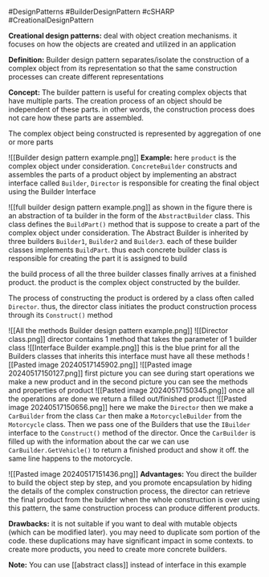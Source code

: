 #DesignPatterns #BuilderDesignPattern #cSHARP #CreationalDesignPattern

**Creational design patterns:** deal with object creation mechanisms. it focuses on how the objects are created and utilized in an application

**Definition:** Builder design pattern separates/isolate the construction of a complex object from its representation so that the same construction processes can create different representations

**Concept:** The builder pattern is useful for creating complex objects that have multiple parts. The creation process of an object should be independent of these parts. in other words, the construction process does not care how these parts are assembled.

The complex object being constructed is represented by aggregation of one or more parts 

![[Builder design pattern example.png]]
**Example:** here `product` is the complex object under consideration. `ConcreteBuilder` constructs and assembles the parts of a product object by implementing an abstract interface called `Builder`, `Director` is responsible for creating the final object using the Builder Interface

![[full builder design pattern example.png]]
as shown in the figure there is an abstraction of ta builder in the form of the `AbstractBuilder` class. This class defines the `BuildPart()` method that is suppose to create a part of the complex object under consideration. The Abstract Builder is inherited by three builders `Builder1`, `Builder2` and `Builder3`. each of these builder classes implements `BuildPart`. thus each concrete builder class is responsible for creating the part it is assigned to build

the build process of all the three builder classes finally arrives at a finished product. the product is the complex object constructed by the builder.

The process of constructing the product is ordered by a class often called `Director`. thus, the director class initiates the product construction process through its `Construct()` method

![[All the methods Builder design pattern example.png]]
![[Director class.png]]
director contains 1 method that takes the parameter of 1 builder class
![[Interface Builder example.png]]
this is the blue print for all the Builders classes that inherits this interface must have all these methods
![[Pasted image 20240517145902.png]]
![[Pasted image 20240517150127.png]]
first picture you can see during start operations we make a new product and in the second picture you can see the methods and properties of product
![[Pasted image 20240517150345.png]]
once all the operations are done we return a filled out/finished product
![[Pasted image 20240517150656.png]]
here we make the `Director` then we make a `CarBuilder` from the class `Car` then make a `MotorcycleBuilder` from the `Motorcycle` class. Then we pass one of the Builders that use the `IBuilder` interface to the `Construct()` method of the director. Once the `CarBuilder` is filled up with the information about the car we can use `CarBuilder.GetVehicle()` to return a finished product and show it off. the same line happens to the motorcycle.

![[Pasted image 20240517151436.png]]
**Advantages:** You direct the builder to build the object step by step, and you promote encapsulation by hiding the details of the complex construction process, the director can retrieve the final product from the builder when the whole construction is over using this pattern, the same construction process can produce different products.

**Drawbacks:** it is not suitable if you want to deal with mutable objects (which can be modified later). you may need to duplicate som portion of the code. these duplications may have significant impact in some contexts. to create more products, you need to create more concrete builders.

**Note:** You can use [[abstract class]] instead of interface in this example